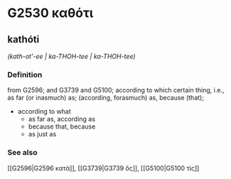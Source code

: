 # G2530 καθότι

## kathóti

_(kath-ot'-ee | ka-THOH-tee | ka-THOH-tee)_

### Definition

from G2596; and G3739 and G5100; according to which certain thing, i.e., as far (or inasmuch) as; (according, forasmuch) as, because (that); 

- according to what
  - as far as, according as
  - because that, because
  - as just as

### See also

[[G2596|G2596 κατά]], [[G3739|G3739 ὅς]], [[G5100|G5100 τὶς]]
